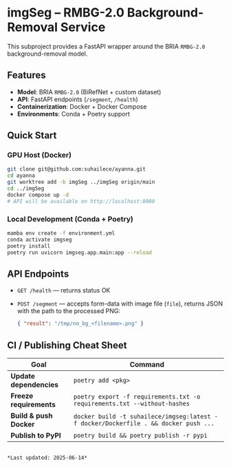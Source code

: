 # imgSeg – RMBG-2.0 Background-Removal Service

This subproject provides a FastAPI wrapper around the BRIA `RMBG-2.0` background-removal model.

## Features

- **Model**: BRIA `RMBG-2.0` (BiRefNet + custom dataset)
- **API**: FastAPI endpoints (`/segment`, `/health`)
- **Containerization**: Docker + Docker Compose
- **Environments**: Conda + Poetry support

## Quick Start

### GPU Host (Docker)

```bash
git clone git@github.com:suhailece/ayanna.git
cd ayanna
git worktree add -b imgSeg ../imgSeg origin/main
cd ../imgSeg
docker compose up -d
# API will be available on http://localhost:8000
````

### Local Development (Conda + Poetry)

```bash
mamba env create -f environment.yml
conda activate imgseg
poetry install
poetry run uvicorn imgseg.app.main:app --reload
```

## API Endpoints

* `GET /health` — returns status OK
* `POST /segment` — accepts form-data with image file (`file`), returns JSON with the path to the processed PNG:

  ```json
  { "result": "/tmp/no_bg_<filename>.png" }
  ```

## CI / Publishing Cheat Sheet

| Goal                    | Command                                                                             |
| ----------------------- | ----------------------------------------------------------------------------------- |
| **Update dependencies** | `poetry add <pkg>`                                                                  |
| **Freeze requirements** | `poetry export -f requirements.txt -o requirements.txt --without-hashes`            |
| **Build & push Docker** | `docker build -t suhailece/imgseg:latest -f docker/Dockerfile . && docker push ...` |
| **Publish to PyPI**     | `poetry build && poetry publish -r pypi`                                            |

```

*Last updated: 2025-06-14*

```

